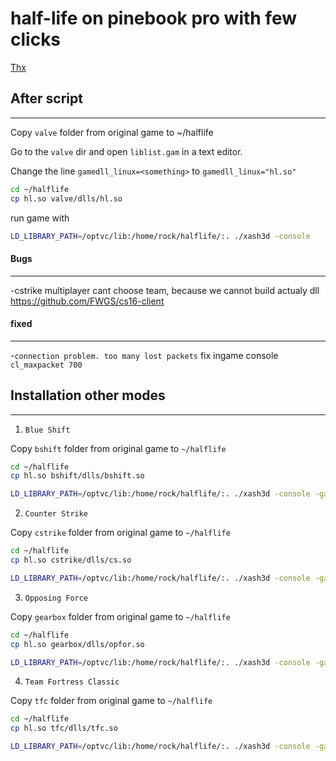 # half-life on pinebook pro with few clicks 
[Thx](https://forum.pine64.org/showthread.php?tid=8394)

## After script
----------

Copy `valve` folder from original game to ~/halflife

Go to the `valve` dir and open `liblist.gam` in a text editor.

Change the line `gamedll_linux=<something>` to `gamedll_linux="hl.so"`

```bash
cd ~/halflife
cp hl.so valve/dlls/hl.so
```
run game with 
```bash
LD_LIBRARY_PATH=/optvc/lib:/home/rock/halflife/:. ./xash3d -console
```



#### Bugs
----------
-cstrike multiplayer cant choose team, because we cannot build actualy dll https://github.com/FWGS/cs16-client

#### fixed
----------
-`connection problem. too many lost packets` fix ingame console `cl_maxpacket 700`





## Installation other modes 
----------

1. `Blue Shift`

Copy `bshift` folder from original game to `~/halflife`
```bash
cd ~/halflife 
cp hl.so bshift/dlls/bshift.so

LD_LIBRARY_PATH=/optvc/lib:/home/rock/halflife/:. ./xash3d -console -game bshift
```

2. `Counter Strike`
 
Copy `cstrike` folder from original game to `~/halflife`
```bash
cd ~/halflife 
cp hl.so cstrike/dlls/cs.so

LD_LIBRARY_PATH=/optvc/lib:/home/rock/halflife/:. ./xash3d -console -game cstrike
```

3. `Opposing Force`

Copy `gearbox` folder from original game to `~/halflife`
```bash
cd ~/halflife 
cp hl.so gearbox/dlls/opfor.so

LD_LIBRARY_PATH=/optvc/lib:/home/rock/halflife/:. ./xash3d -console -game gearbox
```

4. `Team Fortress Classic`

Copy `tfc` folder from original game to `~/halflife`
```bash
cd ~/halflife 
cp hl.so tfc/dlls/tfc.so

LD_LIBRARY_PATH=/optvc/lib:/home/rock/halflife/:. ./xash3d -console -game tfc
```
